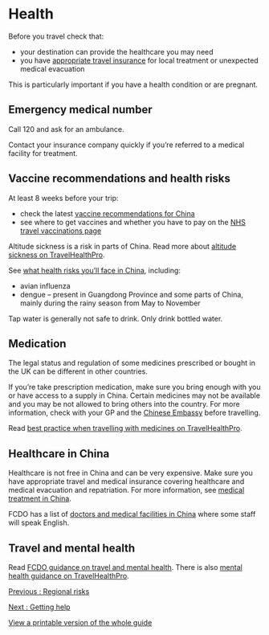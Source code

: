 # Health

Before you travel check that:

* your destination can provide the healthcare you may need
* you have [appropriate travel insurance](https://www.gov.uk/guidance/foreign-travel-insurance) for local treatment or unexpected medical evacuation

This is particularly important if you have a health condition or are pregnant.

## Emergency medical number

Call 120 and ask for an ambulance.

Contact your insurance company quickly if you’re referred to a medical facility for treatment.

## Vaccine recommendations and health risks

At least 8 weeks before your trip:

* check the latest [vaccine recommendations for China](https://travelhealthpro.org.uk/country/49/china#Vaccine_Recommendations)
* see where to get vaccines and whether you have to pay on the [NHS travel vaccinations page](https://www.nhs.uk/conditions/travel-vaccinations/)

Altitude sickness is a risk in parts of China. Read more about [altitude sickness on TravelHealthPro](https://travelhealthpro.org.uk/factsheet/26/altitude-illness).

See [what health risks you’ll face in China](https://travelhealthpro.org.uk/country/49/china), including:

* avian influenza
* dengue – present in Guangdong Province and some parts of China, mainly during the rainy season from May to November

Tap water is generally not safe to drink. Only drink bottled water.

## Medication

The legal status and regulation of some medicines prescribed or bought in the UK can be different in other countries.

If you’re take prescription medication, make sure you bring enough with you or have access to a supply in China. Certain medicines may not be available and you may be not allowed to bring others into the country. For more information, check with your GP and the [Chinese Embassy](http://gb.china-embassy.gov.cn/eng/) before travelling.

Read [best practice when travelling with medicines on TravelHealthPro](https://travelhealthpro.org.uk/factsheet/43/medicines-abroad).

## Healthcare in China

Healthcare is not free in China and can be very expensive. Make sure you have appropriate travel and medical insurance covering healthcare and medical evacuation and repatriation. For more information, see [medical treatment in China](https://www.gov.uk/government/publications/medical-treatment-in-china).

FCDO has a list of [doctors and medical facilities in China](https://www.gov.uk/government/publications/list-of-hospitals-in-china) where some staff will speak English.

## Travel and mental health

Read [FCDO guidance on travel and mental health](https://www.gov.uk/guidance/foreign-travel-advice-for-people-with-mental-health-issues). There is also [mental health guidance on TravelHealthPro](https://travelhealthpro.org.uk/factsheet/85/travelling-with-mental-health-conditions).

[Previous
:
Regional risks](/foreign-travel-advice/china/regional-risks)

[Next
:
Getting help](/foreign-travel-advice/china/getting-help)

[View a printable version of the whole guide](/foreign-travel-advice/china/print)